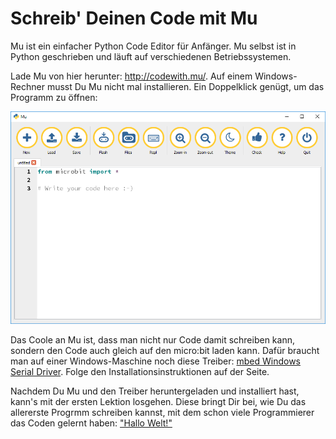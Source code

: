 # Schreib' Deinen Code mit Mu

Mu ist ein einfacher Python Code Editor für Anfänger. Mu selbst ist in Python geschrieben und läuft auf verschiedenen Betriebssystemen.

Lade Mu von hier herunter: http://codewith.mu/. Auf einem Windows-Rechner musst Du Mu nicht mal installieren. Ein Doppelklick genügt, um das Programm zu öffnen:

![Image of Mu](../../images/mu.png)

Das Coole an Mu ist, dass man nicht nur Code damit schreiben kann, sondern den Code auch gleich auf den micro:bit laden kann. Dafür braucht man auf einer Windows-Maschine noch diese Treiber: [mbed Windows Serial Driver](https://developer.mbed.org/handbook/Windows-serial-configuration). Folge den Installationsinstruktionen auf der Seite.

Nachdem Du Mu und den Treiber heruntergeladen und installiert hast, kann's mit der ersten Lektion losgehen. Diese bringt Dir bei, wie Du das allererste Progrmm schreiben kannst, mit dem schon viele Programmierer das Coden gelernt haben: ["Hallo Welt!"](10_Hallo_Welt.md)
